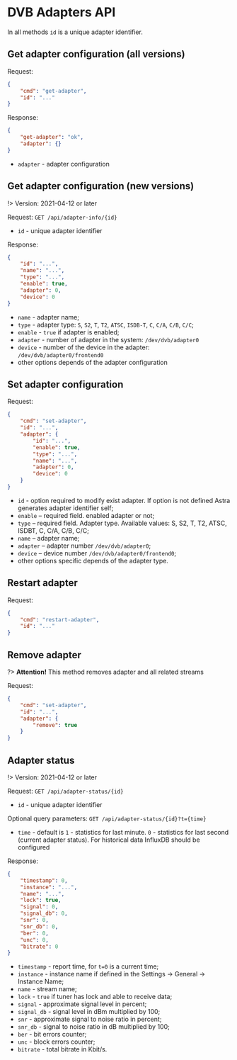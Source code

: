 # DVB Adapters API

In all methods `id` is a unique adapter identifier.

## Get adapter configuration (all versions)

Request:

```json
{
    "cmd": "get-adapter",
    "id": "..."
}
```

Response:

```json
{
    "get-adapter": "ok",
    "adapter": {}
}
```

- `adapter` - adapter configuration

## Get adapter configuration (new versions)

!> Version: 2021-04-12 or later

Request: `GET /api/adapter-info/{id}`

- `id` - unique adapter identifier

Response:

```json
{
    "id": "...",
    "name": "...",
    "type": "...",
    "enable": true,
    "adapter": 0,
    "device": 0
}
```

- `name` - adapter name;
- `type` - adapter type: `S`, `S2`, `T`, `T2`, `ATSC`, `ISDB-T`, `C`, `C/A`, `C/B`, `C/C`;
- `enable` - `true` if adapter is enabled;
- `adapter` - number of adapter in the system: `/dev/dvb/adapter0`
- `device` - number of the device in the adapter: `/dev/dvb/adapter0/frontend0`
- other options depends of the adapter configuration

## Set adapter configuration

Request:

```json
{
    "cmd": "set-adapter",
    "id": "...",
    "adapter": {
        "id": "...",
        "enable": true,
        "type": "...",
        "name": "...",
        "adapter": 0,
        "device": 0
    }
}
```

- `id` - option required to modify exist adapter. If option is not defined Astra generates adapter identifier self;
- `enable` – required field. enabled adapter or not;
- `type` – required field. Adapter type. Available values: S, S2, T, T2, ATSC, ISDBT, C, C/A, C/B, C/C;
- `name` – adapter name;
- `adapter` – adapter number `/dev/dvb/adapter0`;
- `device` – device number `/dev/dvb/adapter0/frontend0`;
- other options specific depends of the adapter type.

## Restart adapter

Request:

```json
{
    "cmd": "restart-adapter",
    "id": "..."
}
```

## Remove adapter

?> **Attention!** This method removes adapter and all related streams

Request:

```json
{
    "cmd": "set-adapter",
    "id": "...",
    "adapter": {
        "remove": true
    }
}
```

## Adapter status

!> Version: 2021-04-12 or later

Request: `GET /api/adapter-status/{id}`

- `id` - unique adapter identifier

Optional query parameters: `GET /api/adapter-status/{id}?t={time}`

- `time` - default is `1` - statistics for last minute.
    `0` - statistics for last second (current adapter status).
    For historical data InfluxDB should be configured

Response:

```json
{
    "timestamp": 0,
    "instance": "...",
    "name": "...",
    "lock": true,
    "signal": 0,
    "signal_db": 0,
    "snr": 0,
    "snr_db": 0,
    "ber": 0,
    "unc": 0,
    "bitrate": 0
}
```

- `timestamp` - report time, for `t=0` is a current time;
- `instance` - instance name if defined in the Settings -> General -> Instance Name;
- `name` - stream name;
- `lock` - `true` if tuner has lock and able to receive data;
- `signal` - approximate signal level in percent;
- `signal_db` - signal level in dBm multiplied by 100;
- `snr` - approximate signal to noise ratio in percent;
- `snr_db` - signal to noise ratio in dB multiplied by 100;
- `ber` - bit errors counter;
- `unc` - block errors counter;
- `bitrate` - total bitrate in Kbit/s.
